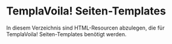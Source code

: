 TemplaVoila! Seiten-Templates
=============================

In diesem Verzeichnis sind HTML-Resourcen abzulegen, die für TemplaVoila! Seiten-Templates benötigt werden.